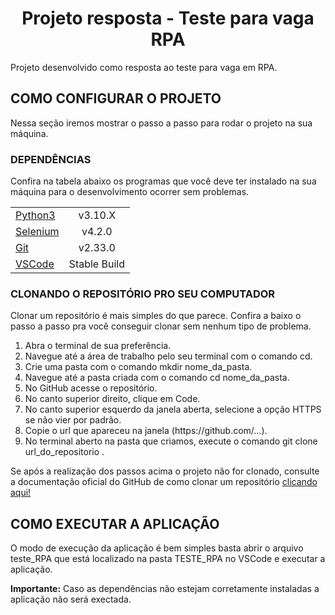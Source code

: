 


<h1 align="center">Projeto resposta - Teste para vaga RPA</h1>


<p>Projeto desenvolvido como resposta ao teste para vaga em RPA.</p>

<h2>COMO CONFIGURAR O PROJETO</h2>

<p>Nessa seção iremos mostrar o passo a passo para rodar o projeto na sua máquina.</p>

<h3>DEPENDÊNCIAS</h3>

<p>Confira na tabela abaixo os programas que você deve ter instalado na sua máquina para o desenvolvimento ocorrer sem problemas.</p>

|                                                                                                  |          |
| ------------------------------------------------------------------------------------------------ | :------: | 
| [Python3](https://www.python.org/downloads/) | v3.10.X |
| [Selenium](https://www.selenium.dev) | v4.2.0 |
| [Git](https://git-scm.com/) | v2.33.0 |
| [VSCode](https://code.visualstudio.com/) | Stable Build |

<h3>CLONANDO O REPOSITÓRIO PRO SEU COMPUTADOR</h3>

<p>Clonar um repositório é mais simples do que parece. Confira a baixo o passo a passo pra você conseguir clonar sem nenhum tipo de problema.</p>

<ol>
  <li>Abra o terminal de sua preferência.</li>
  <li>Navegue até a área de trabalho pelo seu terminal com o comando cd.</li>
  <li>Crie uma pasta com o comando mkdir nome_da_pasta.</li>
  <li>Navegue até a pasta criada com o comando cd nome_da_pasta.</li>
  <li>No GitHub acesse o repositório.</li>
  <li>No canto superior direito, clique em Code.</li>
  <li>No canto superior esquerdo da janela aberta, selecione a opção HTTPS se não vier por padrão.</li>
  <li>Copie o url que apareceu na janela (https://github.com/...).</li>
  <li>No terminal aberto na pasta que criamos, execute o comando git clone url_do_repositorio .</li>
</ol>

<p>Se após a realização dos passos acima o projeto não for clonado, consulte a documentação oficial do GitHub de como clonar um repositório <a href="https://docs.github.com/pt/repositories/creating-and-managing-repositories/cloning-a-repository" target="_blank">clicando aqui!</a></p>

<h2>COMO EXECUTAR A APLICAÇÃO</h2>

<p>O modo de execução da aplicação é bem simples basta abrir o arquivo teste_RPA que está localizado na pasta TESTE_RPA no VSCode e executar a aplicação.</p>


<p><strong>Importante:</strong> Caso as dependências não estejam corretamente instaladas a aplicação não será exectada.</p>




<p align="center" style="font-size: 0px">Por Lucas Faria</p>
